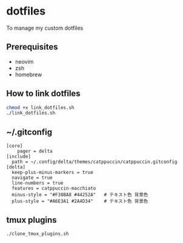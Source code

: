 # dotfiles

To manage my custom dotfiles

## Prerequisites

- neovim
- zsh
- homebrew

## How to link dotfiles

```bash
chmod +x link_dotfiles.sh
./link_dotfiles.sh
```

## ~/.gitconfig

```
[core]
    pager = delta
[include]
  path = ~/.config/delta/themes/catppuccin/catppuccin.gitconfig
[delta]
  keep-plus-minus-markers = true
  navigate = true
  line-numbers = true
  features = catppuccin-macchiato
  minus-style = "#F38BA8 #44252A"   # テキスト色 背景色
  plus-style = "#A6E3A1 #2A4D34"    # テキスト色 背景色
```

## tmux plugins

```zsh
./clone_tmux_plugins.sh
```
